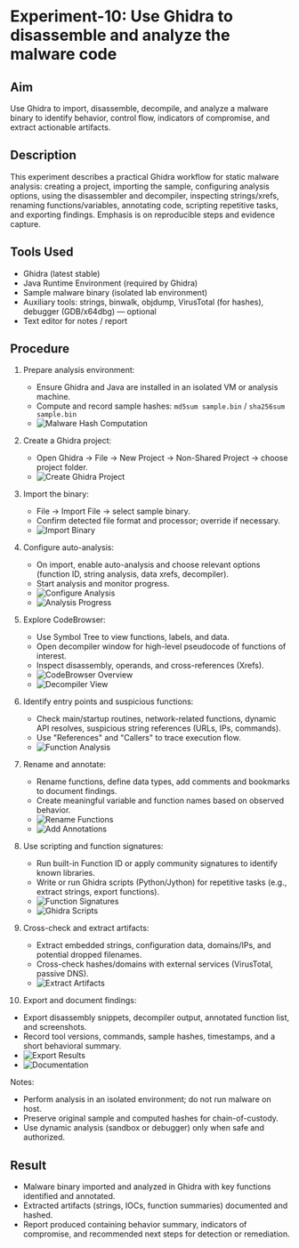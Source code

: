 # Experiment-10: Use Ghidra to disassemble and analyze the malware code

## Aim
Use Ghidra to import, disassemble, decompile, and analyze a malware binary to identify behavior, control flow, indicators of compromise, and extract actionable artifacts.

## Description
This experiment describes a practical Ghidra workflow for static malware analysis: creating a project, importing the sample, configuring analysis options, using the disassembler and decompiler, inspecting strings/xrefs, renaming functions/variables, annotating code, scripting repetitive tasks, and exporting findings. Emphasis is on reproducible steps and evidence capture.

## Tools Used
- Ghidra (latest stable)
- Java Runtime Environment (required by Ghidra)
- Sample malware binary (isolated lab environment)
- Auxiliary tools: strings, binwalk, objdump, VirusTotal (for hashes), debugger (GDB/x64dbg) — optional
- Text editor for notes / report

## Procedure
1. Prepare analysis environment:
   - Ensure Ghidra and Java are installed in an isolated VM or analysis machine.
   - Compute and record sample hashes: `md5sum sample.bin` / `sha256sum sample.bin`
   - ![Malware Hash Computation](Screenshot%2010/Screenshot%20From%202025-10-26%2001-33-37.png)

2. Create a Ghidra project:
   - Open Ghidra → File → New Project → Non-Shared Project → choose project folder.
   - ![Create Ghidra Project](Screenshot%2010/Screenshot%20From%202025-10-26%2001-17-47.png)

3. Import the binary:
   - File → Import File → select sample binary.
   - Confirm detected file format and processor; override if necessary.
   - ![Import Binary](Screenshot%2010/Screenshot%20From%202025-10-26%2001-23-41.png)

4. Configure auto-analysis:
   - On import, enable auto-analysis and choose relevant options (function ID, string analysis, data xrefs, decompiler).
   - Start analysis and monitor progress.
   - ![Configure Analysis](Screenshot%2010/Screenshot%20From%202025-10-26%2001-24-19.png)
   - ![Analysis Progress](Screenshot%2010/Screenshot%20From%202025-10-26%2001-26-32.png)

5. Explore CodeBrowser:
   - Use Symbol Tree to view functions, labels, and data.
   - Open decompiler window for high-level pseudocode of functions of interest.
   - Inspect disassembly, operands, and cross-references (Xrefs).
   - ![CodeBrowser Overview](Screenshot%2010/Screenshot%20From%202025-10-26%2001-26-44.png)
   - ![Decompiler View](Screenshot%2010/Screenshot%20From%202025-10-26%2001-27-20.png)

6. Identify entry points and suspicious functions:
   - Check main/startup routines, network-related functions, dynamic API resolves, suspicious string references (URLs, IPs, commands).
   - Use "References" and "Callers" to trace execution flow.
   - ![Function Analysis](Screenshot%2010/Screenshot%20From%202025-10-26%2001-28-20.png)

7. Rename and annotate:
   - Rename functions, define data types, add comments and bookmarks to document findings.
   - Create meaningful variable and function names based on observed behavior.
   - ![Rename Functions](Screenshot%2010/Screenshot%20From%202025-10-26%2001-29-46.png)
   - ![Add Annotations](Screenshot%2010/Screenshot%20From%202025-10-26%2001-30-50.png)

8. Use scripting and function signatures:
   - Run built-in Function ID or apply community signatures to identify known libraries.
   - Write or run Ghidra scripts (Python/Jython) for repetitive tasks (e.g., extract strings, export functions).
   - ![Function Signatures](Screenshot%2010/Screenshot%20From%202025-10-26%2001-33-37.png)
   - ![Ghidra Scripts](Screenshot%2010/Screenshot%20From%202025-10-26%2001-40-45.png)

9. Cross-check and extract artifacts:
   - Extract embedded strings, configuration data, domains/IPs, and potential dropped filenames.
   - Cross-check hashes/domains with external services (VirusTotal, passive DNS).
   - ![Extract Artifacts](Screenshot%2010/Screenshot%20From%202025-10-26%2001-41-16.png)

10. Export and document findings:
   - Export disassembly snippets, decompiler output, annotated function list, and screenshots.
   - Record tool versions, commands, sample hashes, timestamps, and a short behavioral summary.
   - ![Export Results](Screenshot%2010/Screenshot%20From%202025-10-26%2001-43-13.png)
   - ![Documentation](Screenshot%2010/Screenshot%20From%202025-10-26%2001-44-00.png)

Notes:
- Perform analysis in an isolated environment; do not run malware on host.
- Preserve original sample and computed hashes for chain-of-custody.
- Use dynamic analysis (sandbox or debugger) only when safe and authorized.

## Result
- Malware binary imported and analyzed in Ghidra with key functions identified and annotated.
- Extracted artifacts (strings, IOCs, function summaries) documented and hashed.
- Report produced containing behavior summary, indicators of compromise, and recommended next steps for detection or remediation.
